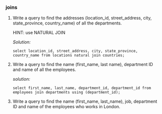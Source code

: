 ### joins

1. Write a query to find the addresses (location_id, street_address, city, state_province, country_name) of all the departments.
   
   HINT: use NATURAL JOIN
   
   *Solution:*
   
   ```
   select location_id, street_address, city, state_province, country_name from locations natural join countries;
   ```
   
2. Write a query to find the name (first_name, last name), department ID and name of all the employees.

   *solution:*
   
   ```
   select first_name, last_name, department_id, department_id from employees join departments using (department_id);
   ```
   
3. Write a query to find the name (first_name, last_name), job, department ID and name of the employees who works in London.

   
